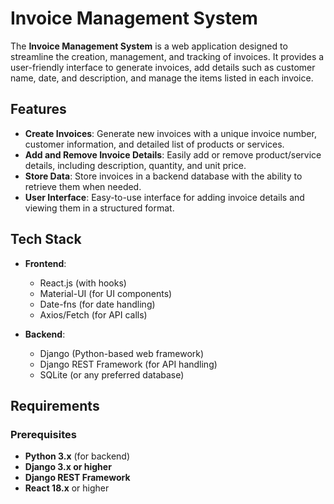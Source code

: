 # Invoice Management System

The **Invoice Management System** is a web application designed to streamline the creation, management, and tracking of invoices. It provides a user-friendly interface to generate invoices, add details such as customer name, date, and description, and manage the items listed in each invoice.

## Features

- **Create Invoices**: Generate new invoices with a unique invoice number, customer information, and detailed list of products or services.
- **Add and Remove Invoice Details**: Easily add or remove product/service details, including description, quantity, and unit price.
- **Store Data**: Store invoices in a backend database with the ability to retrieve them when needed.
- **User Interface**: Easy-to-use interface for adding invoice details and viewing them in a structured format.

## Tech Stack

- **Frontend**:
  - React.js (with hooks)
  - Material-UI (for UI components)
  - Date-fns (for date handling)
  - Axios/Fetch (for API calls)

- **Backend**:
  - Django (Python-based web framework)
  - Django REST Framework (for API handling)
  - SQLite (or any preferred database)
  
## Requirements

### Prerequisites

- **Python 3.x** (for backend)
- **Django 3.x or higher**
- **Django REST Framework**
- **React 18.x** or higher
